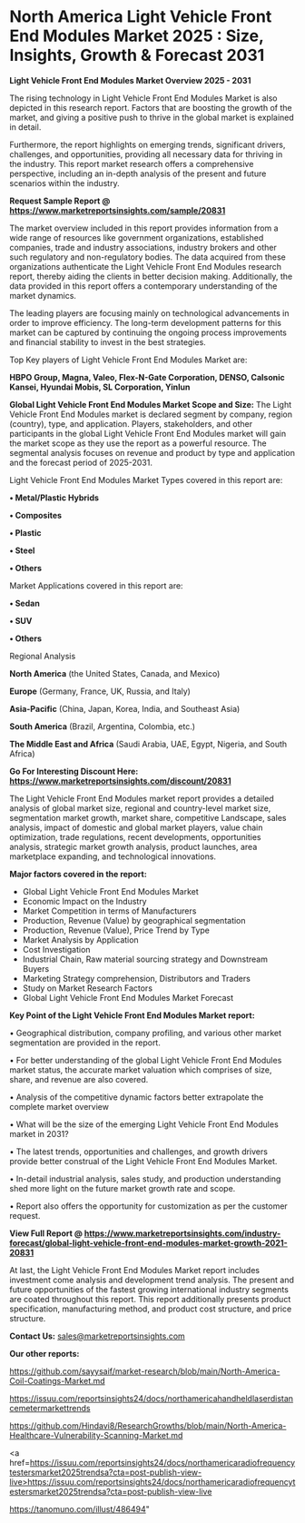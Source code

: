 # North America Light Vehicle Front End Modules Market 2025 : Size, Insights, Growth & Forecast 2031

<Strong> Light Vehicle Front End Modules Market Overview 2025 - 2031</strong>

The rising technology in Light Vehicle Front End Modules Market is also depicted in this research report. Factors that are boosting the growth of the market, and giving a positive push to thrive in the global market is explained in detail.

Furthermore, the report highlights on emerging trends, significant drivers, challenges, and opportunities, providing all necessary data for thriving in the industry. This report market research offers a comprehensive perspective, including an in-depth analysis of the present and future scenarios within the industry.

<strong>Request Sample Report @ <a href=https://www.marketreportsinsights.com/sample/20831>https://www.marketreportsinsights.com/sample/20831</a></strong>

The market overview included in this report provides information from a wide range of resources like government organizations, established companies, trade and industry associations, industry brokers and other such regulatory and non-regulatory bodies. The data acquired from these organizations authenticate the Light Vehicle Front End Modules research report, thereby aiding the clients in better decision making. Additionally, the data provided in this report offers a contemporary understanding of the market dynamics.

The leading players are focusing mainly on technological advancements in order to improve efficiency. The long-term development patterns for this market can be captured by continuing the ongoing process improvements and financial stability to invest in the best strategies.

Top Key players of Light Vehicle Front End Modules Market are:

<strong>HBPO Group, Magna, Valeo, Flex-N-Gate Corporation, DENSO, Calsonic Kansei, Hyundai Mobis, SL Corporation, Yinlun</strong>

<strong><b>Global Light Vehicle Front End Modules Market Scope and Size:</b></strong>
The Light Vehicle Front End Modules market is declared segment by company, region (country), type, and application. Players, stakeholders, and other participants in the global Light Vehicle Front End Modules market will gain the market scope as they use the report as a powerful resource. The segmental analysis focuses on revenue and product by type and application and the forecast period of 2025-2031.

Light Vehicle Front End Modules Market Types covered in this report are:

<strong>• Metal/Plastic Hybrids

• Composites

• Plastic

• Steel

• Others</strong>

Market Applications covered in this report are:

<strong>• Sedan

• SUV

• Others</strong> 

Regional Analysis

<strong>North America</strong> (the United States, Canada, and Mexico)

<strong>Europe</strong> (Germany, France, UK, Russia, and Italy)

<strong>Asia-Pacific</strong> (China, Japan, Korea, India, and Southeast Asia)

<strong>South America</strong> (Brazil, Argentina, Colombia, etc.)

<strong>The Middle East and Africa</strong> (Saudi Arabia, UAE, Egypt, Nigeria, and South Africa)

<strong>Go For Interesting Discount Here: <a href=https://www.marketreportsinsights.com/discount/20831>https://www.marketreportsinsights.com/discount/20831</a></strong>

The Light Vehicle Front End Modules market report provides a detailed analysis of global market size, regional and country-level market size, segmentation market growth, market share, competitive Landscape, sales analysis, impact of domestic and global market players, value chain optimization, trade regulations, recent developments, opportunities analysis, strategic market growth analysis, product launches, area marketplace expanding, and technological innovations.

<strong><b>Major factors covered in the report:</b></strong>
<ul>
  <li>Global Light Vehicle Front End Modules Market </li>
  <li>Economic Impact on the Industry</li>
  <li>Market Competition in terms of Manufacturers</li>
  <li>Production, Revenue (Value) by geographical segmentation</li>
  <li>Production, Revenue (Value), Price Trend by Type</li>
  <li>Market Analysis by Application</li>
  <li>Cost Investigation</li>
  <li>Industrial Chain, Raw material sourcing strategy and Downstream Buyers</li>
  <li>Marketing Strategy comprehension, Distributors and Traders</li>
  <li>Study on Market Research Factors</li>
  <li>Global Light Vehicle Front End Modules Market Forecast</li>
</ul>

<strong><b>Key Point of the Light Vehicle Front End Modules Market report:</b></strong>

• Geographical distribution, company profiling, and various other market segmentation are provided in the report.

• For better understanding of the global Light Vehicle Front End Modules market status, the accurate market valuation which comprises of size, share, and revenue are also covered.

• Analysis of the competitive dynamic factors better extrapolate the complete market overview

• What will be the size of the emerging Light Vehicle Front End Modules market in 2031?

• The latest trends, opportunities and challenges, and growth drivers provide better construal of the Light Vehicle Front End Modules Market.

• In-detail industrial analysis, sales study, and production understanding shed more light on the future market growth rate and scope.

• Report also offers the opportunity for customization as per the customer request.

<strong><b>View Full Report @ <a href=https://www.marketreportsinsights.com/industry-forecast/global-light-vehicle-front-end-modules-market-growth-2021-20831>https://www.marketreportsinsights.com/industry-forecast/global-light-vehicle-front-end-modules-market-growth-2021-20831</a></b></strong>


At last, the Light Vehicle Front End Modules Market report includes investment come analysis and development trend analysis. The present and future opportunities of the fastest growing international industry segments are coated throughout this report. This report additionally presents product specification, manufacturing method, and product cost structure, and price structure.

<strong>Contact Us:</strong>
sales@marketreportsinsights.com

<strong>Our other reports:</strong>

<a href=https://github.com/sayysaif/market-research/blob/main/North-America-Coil-Coatings-Market.md>https://github.com/sayysaif/market-research/blob/main/North-America-Coil-Coatings-Market.md</a>

<a href=https://issuu.com/reportsinsights24/docs/northamericahandheldlaserdistancemetermarkettrends>https://issuu.com/reportsinsights24/docs/northamericahandheldlaserdistancemetermarkettrends</a>

<a href=https://github.com/Hindavi8/ResearchGrowths/blob/main/North-America-Healthcare-Vulnerability-Scanning-Market.md>https://github.com/Hindavi8/ResearchGrowths/blob/main/North-America-Healthcare-Vulnerability-Scanning-Market.md</a>

<a href=https://issuu.com/reportsinsights24/docs/northamericaradiofrequencytestersmarket2025trendsa?cta=post-publish-view-live>https://issuu.com/reportsinsights24/docs/northamericaradiofrequencytestersmarket2025trendsa?cta=post-publish-view-live</a>

<a href=https://tanomuno.com/illust/486494>https://tanomuno.com/illust/486494</a>"
